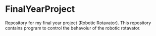 # FinalYearProject
Repository for my final year project (Robotic Rotavator). This repository contains program to control the behavoiur of the robotic rotavator.
